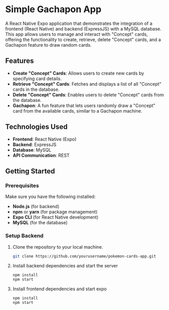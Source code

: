 # Simple Gachapon App

A React Native Expo application that demonstrates the integration of a frontend (React Native) and backend (ExpressJS) with a MySQL database. This app allows users to manage and interact with "Concept" cards, offering the functionality to create, retrieve, delete "Concept" cards, and a Gachapon feature to draw random cards.

## Features

- **Create "Concept" Cards**: Allows users to create new cards by specifying card details.
- **Retrieve "Concept" Cards**: Fetches and displays a list of all "Concept" cards in the database.
- **Delete "Concept" Cards**: Enables users to delete "Concept" cards from the database.
- **Gachapon**: A fun feature that lets users randomly draw a "Concept" card from the available cards, similar to a Gachapon machine.

## Technologies Used

- **Frontend**: React Native (Expo)
- **Backend**: ExpressJS
- **Database**: MySQL
- **API Communication**: REST

## Getting Started

### Prerequisites

Make sure you have the following installed:

- **Node.js** (for backend)
- **npm** or **yarn** (for package management)
- **Expo CLI** (for React Native development)
- **MySQL** (for the database)

### Setup Backend

1. Clone the repository to your local machine.

   ```bash
   git clone https://github.com/yourusername/pokemon-cards-app.git
   ```

2. Install backend dependencies and start the server

   ```cd card-gacha\gacha-server
   npm install
   npm start
   ```

3. Install frontend dependencies and start expo

   ```cd card-gacha
   npm install
   npm start
   ```
